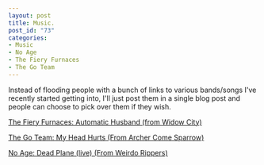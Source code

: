 ```yaml
--- 
layout: post
title: Music.
post_id: "73"
categories:
- Music
- No Age
- The Fiery Furnaces
- The Go Team
---
```

Instead of flooding people with a bunch of links to various bands/songs I've recently started getting into, I'll just post them in a single blog post and people can choose to pick over them if they wish.

<a href="http://www.youtube.com/v/WgAFURNbdl8">The Fiery Furnaces: Automatic Husband (from Widow City)</a>

<a href="http://www.youtube.com/v/tVgqDh0gz_U">The Go Team: My Head Hurts (From Archer Come Sparrow)</a>

<a href="http://www.youtube.com/v/MGtAJH53ZGA">No Age: Dead Plane (live) (From Weirdo Rippers)</a>
